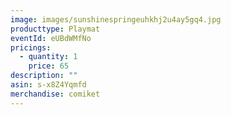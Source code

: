 ```yaml
---
image: images/sunshinespringeuhkhj2u4ay5gq4.jpg
producttype: Playmat
eventId: eUBdWMfNo
pricings:
  - quantity: 1
    price: 65
description: ""
asin: s-x8Z4Yqmfd
merchandise: comiket
---
```

